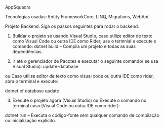 AppSquadra 

Tecnologias usadas: Entity FrameworkCore, LINQ, Migrations, WebApi.

Projeto Backend. Siga os passos seguintes para rodar o backend.

1. Buildar o projeto se usando Visual Studio, caso utilize editor de texto como Visual Code ou outra IDE como Rider, use o termnial e execute 
o comando:
dotnet build – Compila um projeto e todas as suas dependências.

2. Ir até o gerenciador de Pacotes e executar o seguinte comando( se usa Visual Studio):
update-database

ou Caso utilize editor de texto como visual code ou outra IDE como rider, abra o terminal e execute:

dotnet ef database update

3. Execute o projeto agora (Visual Studio) ou Execute o comando no terminal caso (Visual Code ou outra IDE como rider):

dotnet run – Executa o código-fonte sem qualquer comando de compilação ou inicialização explícito.



